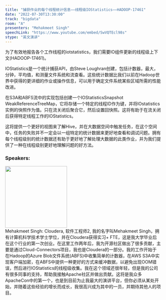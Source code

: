 ```yaml
---
title: "捕获作业的每个线程统计信息——线程级IOStatistics——HADOOP-17461"
date: "2022-07-30T13:30:00"
track: "bigdata"
room: "A"
presenters: "Mehakmeet Singh"
speechLink: "https://www.youtube.com/embed/SwVQTEcl98s"
stype: "英文演讲"
---
```

为了有效地报告各个工作线程的iotstatistics，我们需要IO组件更新的线程级上下文(HADOOP-17461)。

IOStatistics是一个统计捕获API，由Steve Loughran创建，包括计数器，最大，分钟，平均值，和测量文件系统和流查看。这些统计数据比我们以前在Hadoop世界中获得的更详细的作业或操作信息，可以用于确定文件系统某些区域所需的性能改进。

在S3A和ABFS流中的实现包括创建一个IOStatisticsSnapshot WeakReferenceTreeMap，它将存储一个特定的线程ID作为键，并将IOstatistics实例的快照作为值。只在流关闭后聚合它，然后设置回快照。这将有助于在流关闭后获得特定线程工作的IOStatistics。

这将提供一个更好的视图来了解Hive，并在大数据空间中触发任务，在这个空间中，任务的失败并不一定会以一组特定的统计数据来更好地查看和调试问题。拥有每个线程级别的统计数据还有助于更好地了解处理大数据的此类作业，并为我们提供了一种在线程级别更好地理解问题的好方法。
 ### Speakers: 
 <img src="images/speaker/1191.png" width="200" /><br>Mehakmeet Singh: Cloudera, 软件工程师2, 我的名字叫Mehakmeet Singh，拥有计算机科学技术学士学位，并在Cloudera获得实习+ FTE，这是我大学毕业后在这个行业的第一次创业。在这里工作两年后，我为开源社区做出了很多贡献，主要是通过Cloud-Connectors项目，我也是Cloudera的一部分。我的工作开始于在Hadoop的Azure Blob文件系统(ABFS)中收集简单的计数器，在AWS S3A中实现客户端加密，在ABFS中提供一种更好的方式来缓冲数据，以避免出现OOM错误，然后进行IOStatistics的线程级收集。我在这个领域还很年轻，但是我的公司有很多同事的支持，帮助我接触Apache社区并做出贡献。这将是我众多ApacheCon中的第一个，也是到目前为止我最大的演讲平台，但你必须从某处开始，并随着这些经验的增长而成长，我很高兴成为其中的一员，并期待其他人的项目。

 